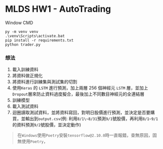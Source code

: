 # MLDS HW1 - AutoTrading

Window CMD
```
py -m venv venv
.\venv\Scripts\activate.bat
pip install -r requirements.txt
python trader.py
```

### 想法
1. 載入訓練資料
2. 將資料做正規化
3. 將資料進行訓練集與測試集的切割
4. 使用`Keras` 的 `LSTM` 進行預測，加上兩層 256 個神經元 `LSTM` 層，並加上`Dropout`層來防止資料過度擬合，最後加上不同數目神經元的全連結層
5. 訓練模型
6. 載入測試資料
7. 迴圈讀取測試資料，並將資料寫回，對明日股價進行預測，並決定是否要購買，並輸出到`output.csv`(例: 利用`8/1\~8/31`預測`9/1`號股價，再利用`8/1~9/1`的資料預測`9/2`號股價，並決定動作)

> 在`Windows`使用`Poetry`安裝`tensorflow@2.10.0`時一直報錯，查無原因，固無使用`Poetry`，